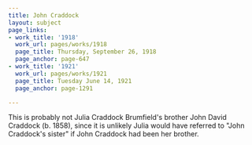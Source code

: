 ```yaml
---
title: John Craddock
layout: subject
page_links:
- work_title: '1918'
  work_url: pages/works/1918
  page_title: Thursday, September 26, 1918
  page_anchor: page-647
- work_title: '1921'
  work_url: pages/works/1921
  page_title: Tuesday June 14, 1921
  page_anchor: page-1291

---
```

<p>This is probably not Julia Craddock Brumfield's brother John David Craddock (b. 1858), since it is unlikely Julia would have referred to "John Craddock's sister" if John Craddock had been her brother.</p>